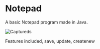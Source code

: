 # Notepad
A basic Notepad program made in Java.

![Captureds](https://user-images.githubusercontent.com/59308744/107911111-d03c2900-6f81-11eb-86bb-b3c07f4d1466.PNG)

Features included, save, update, createnew

